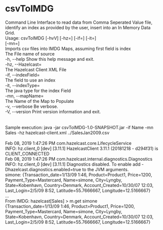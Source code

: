 # csvToIMDG

Command Line Interface to read data from Comma Seperated Value file, identify an index as provided by the user, insert into an In Memory Data Grid.
<br />
Usage: csvToIMDG [-hvV] [-hz=<hzConfig>] [-if=<indexField>] [-it=<indexType>]<br />
                 [-mn=<mapName>] <file><br />
Imports csv files into IMDG Maps, assuming first field is index<br />
      <file>      The File name of source<br />
  -h, --help      Show this help message and exit.<br />
      -hz, --Hazelcast=<hzConfig><br />
                  The Hazelcast Client XML File<br />
      -if, --indexField=<indexField><br />
                  The field to use an index<br />
      -it, --indexType=<indexType><br />
                  The java type for the index Field<br />
      -mn, --mapName=<mapName><br />
                  The Name of the Map to Populate<br />
  -v, --verbose   Be verbose.<br />
  -V, --version   Print version information and exit.<br />
<br />
<br />
Sample execution: java -jar csvToIMDG-1.0-SNAPSHOT.jar -if Name -mn Sales -hz hazelcast-client.xml ../SalesJan2009.csv<br />
<br />
Feb 08, 2019 1:47:26 PM com.hazelcast.core.LifecycleService<br />
INFO: hz.client_0 [dev] [3.11.1] HazelcastClient 3.11.1 (20181218 - d294f31) is CLIENT_CONNECTED<br />
Feb 08, 2019 1:47:26 PM com.hazelcast.internal.diagnostics.Diagnostics<br />
INFO: hz.client_0 [dev] [3.11.1] Diagnostics disabled. To enable add -Dhazelcast.diagnostics.enabled=true to the JVM arguments.<br />
simone: {Transaction_date=1/13/09 1:46, Product=Product1, Price=1200, Payment_Type=Mastercard, Name=simone, City=Lyngby, State=Kobenhavn, Country=Denmark, Account_Created=10/30/07 12:03, Last_Login=2/5/09 8:52, Latitude=55.7666667, Longitude=12.5166667}
<br />
...
<br />
From IMDG: hazelcast[Sales] > m.get simone<br />
{Transaction_date=1/13/09 1:46, Product=Product1, Price=1200, Payment_Type=Mastercard, Name=simone, City=Lyngby, State=Kobenhavn, Country=Denmark, Account_Created=10/30/07 12:03, Last_Login=2/5/09 8:52, Latitude=55.7666667, Longitude=12.5166667}
<br />


